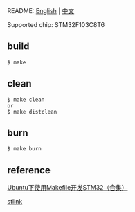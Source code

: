 
README: [English](https://github.com/shellever/stm32-makefile-simple/blob/master/README.md) | [中文](https://github.com/shellever/stm32-makefile-simple/blob/master/README_zh.md)

Supported chip: STM32F103C8T6

## build
```
$ make
```

## clean
```
$ make clean
or
$ make distclean
```

## burn
```
$ make burn
```

## reference
[Ubuntu下使用Makefile开发STM32（合集）](http://www.stmcu.org.cn/module/forum/thread-603753-1-1.html)

[stlink](https://github.com/texane/stlink)

